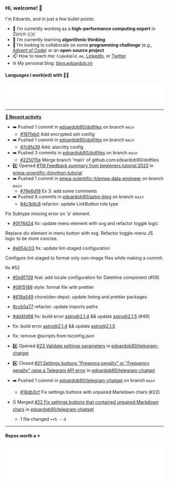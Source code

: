 ### Hi, welcome! 👋 

I'm Edoardo, and in just a few bullet points:

- 🔭 I’m currently working as a **high-performance computing expert** in Zürich 🇨🇭
- 🌱 I’m currently learning **algorithmic thinking**
- 👯 I’m looking to collaborate on some **programming challenge** (e.g., [Advent of Code](https://github.com/edoardob90/aoc2022)) or an **open-source project**
- 📫 How to reach me: `hi@edobld.me`, [LinkedIn](https://linkedin.com/in/edobld), or [Twitter](https://twitter.com/edobld)
- 🌐 My personal blog: [blog.edoardob.im](https://blog.edoardob.im)

#### Languages I work(ed) with 👨‍💻

<img src="https://github.com/edoardob90/edoardob90/blob/main/.cache/languages.svg">

---

**[📰 Recent activity](https://github.com/edoardob90)**
* ➡️ Pushed 1 commit in [edoardob90/dotfiles](https://github.com/edoardob90/dotfiles) on branch `main`
  * [#197feb0](https://github.com/edoardob90/dotfiles/commit/197feb0) Add encrypted ssh config
* ➡️ Pushed 1 commit in [edoardob90/dotfiles](https://github.com/edoardob90/dotfiles) on branch `main`
  * [#7c6fa39](https://github.com/edoardob90/dotfiles/commit/7c6fa39) Add: alacritty config
* ➡️ Pushed 3 commits in [edoardob90/dotfiles](https://github.com/edoardob90/dotfiles) on branch `main`
  * [#225015e](https://github.com/edoardob90/dotfiles/commit/225015e) Merge branch &#39;main&#39; of github.com:edoardob90/dotfiles
* #️⃣ Opened [#119 Feedback summary from beginners tutorial 2023](https://github.com/empa-scientific-it/python-tutorial/issues/119) in [empa-scientific-it/python-tutorial](https://github.com/empa-scientific-it/python-tutorial)
* ➡️ Pushed 1 commit in [empa-scientific-it/empa-data-engineer](https://github.com/empa-scientific-it/empa-data-engineer) on branch `main`
  * [#76e6d18](https://github.com/empa-scientific-it/empa-data-engineer/commit/76e6d18) Ex 3: add some comments
* ➡️ Pushed 8 commits in [edoardob90/astro-blog](https://github.com/edoardob90/astro-blog) on branch `main`
  * [#4c1b9c8](https://github.com/edoardob90/astro-blog/commit/4c1b9c8) refactor: update LinkButton role type

Fix Subtype missing error on &#39;a&#39; element.
  * [#0f76424](https://github.com/edoardob90/astro-blog/commit/0f76424) fix: update menu element with svg and refactor toggle logic

Replace div element in menu button with svg. Refactor toggle-menu JS logic to be more concise.
  * [#e654c03](https://github.com/edoardob90/astro-blog/commit/e654c03) fix: update lint-staged configuration

Configure lint-staged to format only non-image files while making a commit.

fix #52
  * [#0e9f709](https://github.com/edoardob90/astro-blog/commit/0e9f709) feat: add locale configuration for Datetime component (#59)
  * [#0815188](https://github.com/edoardob90/astro-blog/commit/0815188) style: format file with prettier
  * [#619a549](https://github.com/edoardob90/astro-blog/commit/619a549) chore(dev-deps): update linting and prettier packages
  * [#ccb5a77](https://github.com/edoardob90/astro-blog/commit/ccb5a77) refactor: update imports paths
  * [#dd4fd98](https://github.com/edoardob90/astro-blog/commit/dd4fd98) fix: build error astro@2.1.4 &amp;&amp; update astro@2.1.5 (#49)

* fix: build error astro@2.1.4 &amp;&amp; update astro@2.1.5

* fix: remove @scripts from tsconfig.json
* #️⃣ Opened [#23 Validate settings parameters](https://github.com/edoardob90/telegram-chatgpt/issues/23) in [edoardob90/telegram-chatgpt](https://github.com/edoardob90/telegram-chatgpt)
* #️⃣ Closed [#21 Settings buttons &#34;Presence penalty&#34; or &#34;Frequency penalty&#34; raise a Telegram API error](https://github.com/edoardob90/telegram-chatgpt/issues/21) in [edoardob90/telegram-chatgpt](https://github.com/edoardob90/telegram-chatgpt)
* ➡️ Pushed 1 commit in [edoardob90/telegram-chatgpt](https://github.com/edoardob90/telegram-chatgpt) on branch `main`
  * [#18db3cf](https://github.com/edoardob90/telegram-chatgpt/commit/18db3cf) Fix settings buttons with unpaired Markdown chars (#22)
* 🔃 Merged [#22 Fix settings buttons that contained unpaired Markdown chars](https://github.com/edoardob90/telegram-chatgpt/pull/22) in [edoardob90/telegram-chatgpt](https://github.com/edoardob90/telegram-chatgpt)
  * 1 file changed `++5 --4`


---

#### Repos worth a ⭐

<img src="https://github.com/edoardob90/edoardob90/blob/main/.cache/stars.svg">

<!--
- ⚡ Fun fact: ...
- 🤔 I’m looking for help with ...
- 💬 Ask me about ...
-->

